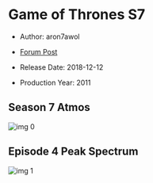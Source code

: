 # Game of Thrones S7

* Author: aron7awol

* [Forum Post](https://www.avsforum.com/threads/bass-eq-for-filtered-movies.2995212/post-57719272)

* Release Date: 2018-12-12
* Production Year: 2011

## Season 7 Atmos

![img 0](https://i.imgur.com/TKfMxl8.jpg)

## Episode 4 Peak Spectrum

![img 1](https://i.imgur.com/heVLUHT.png)

